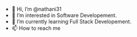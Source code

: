 - 👋 Hi, I’m @nathani31
- 👀 I’m interested in Software Developement.
- 🌱 I’m currently learning Full Stack Developement.
- 📫 How to reach me 

<!---
nathani31/nathani31 is a ✨ special ✨ repository because its `README.md` (this file) appears on your GitHub profile.
You can click the Preview link to take a look at your changes.
--->
